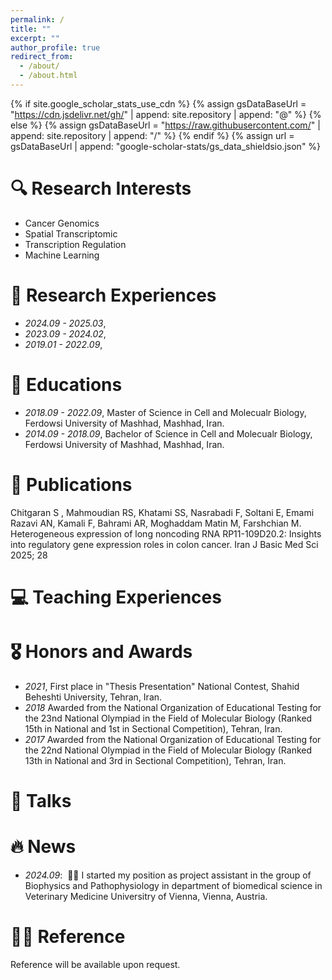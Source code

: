 ```yaml
---
permalink: /
title: ""
excerpt: ""
author_profile: true
redirect_from: 
  - /about/
  - /about.html
---
```


{% if site.google_scholar_stats_use_cdn %}
{% assign gsDataBaseUrl = "https://cdn.jsdelivr.net/gh/" | append: site.repository | append: "@" %}
{% else %}
{% assign gsDataBaseUrl = "https://raw.githubusercontent.com/" | append: site.repository | append: "/" %}
{% endif %}
{% assign url = gsDataBaseUrl | append: "google-scholar-stats/gs_data_shieldsio.json" %}

<span class='anchor' id='about-me'></span>
# 🔍 Research Interests
- Cancer Genomics
- Spatial Transcriptomic
- Transcription Regulation
- Machine Learning

# 🧬 Research Experiences
- *2024.09 - 2025.03*,
- *2023.09 - 2024.02*,
- *2019.01 - 2022.09*,
   
# 📖 Educations
- *2018.09 - 2022.09*, Master of Science in Cell and Molecualr Biology, Ferdowsi University of Mashhad, Mashhad, Iran. 
- *2014.09 - 2018.09*, Bachelor of Science in Cell and Molecualr Biology, Ferdowsi University of Mashhad, Mashhad, Iran.


# 📝 Publications 
Chitgaran S , Mahmoudian RS, Khatami SS, Nasrabadi F, Soltani E, Emami Razavi AN, Kamali F, Bahrami AR, Moghaddam Matin M, Farshchian M. Heterogeneous expression of long noncoding RNA RP11-109D20.2: Insights into regulatory gene expression roles in colon cancer. Iran J Basic Med Sci 2025; 28

<!--<div class='paper-box'><div class='paper-box-image'><div><div class="badge">CVPR 2016</div><img src='images/500x300.png' alt="sym" width="100%"></div></div>
<div class='paper-box-text' markdown="1">-->


# 💻 Teaching Experiences


# 🎖 Honors and Awards
- *2021*, First place in "Thesis Presentation" National Contest, Shahid Beheshti University, Tehran, Iran.
- *2018* Awarded from the National Organization of Educational Testing for the 23nd National Olympiad in the Field of Molecular Biology (Ranked 15th in National and 1st in Sectional Competition), Tehran, Iran.
- *2017* Awarded from the National Organization of Educational Testing for the 22nd National Olympiad in the Field of Molecular Biology (Ranked 13th in National and 3rd in Sectional Competition), Tehran, Iran.


# 💬 Talks
<!-- Add slides -->


# 🔥 News
- *2024.09*: &nbsp;🎉🎉 I started my position as project assistant in the group of Biophysics and Pathophysiology in department of biomedical science in Veterinary Medicine Universitry of Vienna, Vienna, Austria.
 

# 🧑‍🏫 Reference
Reference will be available upon request.





